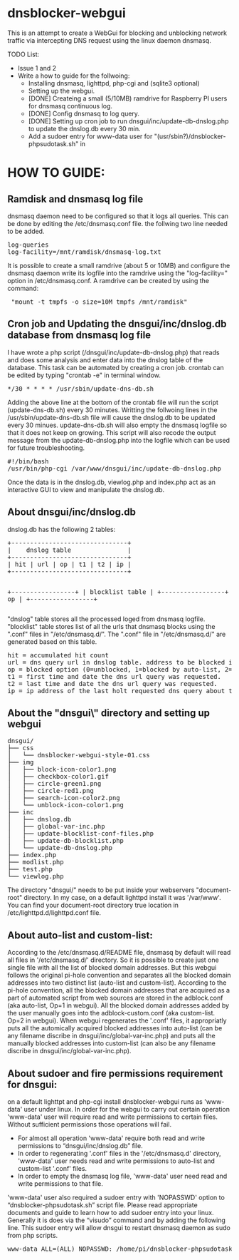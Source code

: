 # dnsblocker-webgui
<p>This is an attempt to create a WebGui for blocking and unblocking network traffic via intercepting DNS request using the linux daemon dnsmasq.</p>
<p>TODO List:</p>
<ul>
	<li>Issue 1 and 2</li>
	<li>Write a how to guide for the follwoing:
		<ul>
			<li>Installing dnsmasq, lighttpd, php-cgi and (sqlite3 optional)</li>
			<li>Setting up the webgui.</li>
			<li>[DONE] Createing a small (5/10MB) ramdrive for Raspberry PI users for dnsmasq continuous log.</li>
			<li>[DONE] Config dnsmasq to log query.</li>
			<li>[DONE] Setting up cron job to run dnsgui/inc/update-db-dnslog.php to update the dnslog.db every 30 min.</li>
			<li>Add a sudoer entry for www-data user for "(usr/sbin?)/dnsblocker-phpsudotask.sh" in </li>
		</ul>
	</li>
</ul>
<h1>HOW TO GUIDE:</h1>
<h2>Ramdisk and dnsmasq log file</h2>
<p>dnsmasq daemon need to be configured so that it logs all queries. This can be done by editing the /etc/dnsmasq.conf file. the follwing two line needed to be added.</p>
<pre>
log-queries
log-facility=/mnt/ramdisk/dnsmasq-log.txt
</pre>
<p>It is possible to create a small ramdrive (about 5 or 10MB) and configure the dnsmasq daemon write its logfile into the ramdrive using the "log-facility=" option in /etc/dnsmasq.conf.
A ramdrive can be created by using the command:</p><pre> "mount -t tmpfs -o size=10M tmpfs /mnt/ramdisk"</pre>
<h2>Cron job and Updating the dnsgui/inc/dnslog.db database from dnsmasq log file</h2>
<p>I have wrote a php script (/dnsgui/inc/update-db-dnslog.php) that reads and does some analysis and enter data into the dnslog table of the database. This task can be automated by creating a cron job.
crontab can be edited by typing "crontab -e" in terminal window.</p>
<pre>*/30 * * * * /usr/sbin/update-dns-db.sh</pre>
<p>Adding the above line at the bottom of the crontab file will run the script (update-dns-db.sh) every 30 minutes.
Writting the follwoing lines in the /usr/sbin/update-dns-db.sh file will cause the dnslog.db to be updated every 30 minues. update-dns-db.sh will also empty the dnsmasq logfile so that it does not keep on growing. This script will also recode the output message from the update-db-dnslog.php into the logfile which can be used for future troubleshooting.</p>
<pre>
#!/bin/bash
/usr/bin/php-cgi /var/www/dnsgui/inc/update-db-dnslog.php
</pre>
<p>Once the data is in the dnslog.db, viewlog.php and index.php act as an interactive GUI to view and manipulate the dnslog.db.</p>
<h2>About dnsgui/inc/dnslog.db</h2>
<p>dnslog.db has the following 2 tables:</p>
<pre>
+-------------------------------+
|    dnslog table               |
+-------------------------------+
| hit | url | op | t1 | t2 | ip |
+-------------------------------+

+-----------------+
| blocklist table |
+-----------------+
|   url  |   op   |
+-----------------+
</pre>
<p>"dnslog" table stores all the processed loged from dnsmasq logfile. "blocklist" table stores list of all the urls that dnsmasq blocks using the ".conf" files in "/etc/dnsmasq.d/". The ".conf" file in "/etc/dnsmasq.d/" are generated based on this table.</p>
<pre>
hit = accumulated hit count
url = dns query url in dnslog table. address to be blocked in blocklist table.
op = blocked option (0=unblocked, 1=blocked by auto-list, 2=blocked by custom list)
t1 = first time and date the dns url query was requested.
t2 = last time and date the dns url query was requested.
ip = ip address of the last holt requested dns query about the given url
</pre>

<h2>About the "dnsgui\" directory and setting up webgui</h2>
<pre>
dnsgui/
├── css
│   └── dnsblocker-webgui-style-01.css
├── img
│   ├── block-icon-color1.png
│   ├── checkbox-color1.gif
│   ├── circle-green1.png
│   ├── circle-red1.png
│   ├── search-icon-color2.png
│   └── unblock-icon-color1.png
├── inc
│   ├── dnslog.db
│   ├── global-var-inc.php
│   ├── update-blocklist-conf-files.php
│   ├── update-db-blocklist.php
│   └── update-db-dnslog.php
├── index.php
├── modlist.php
├── test.php
└── viewlog.php
</pre>
<p>The directory "dnsgui/" needs to be put inside your webservers "document-root" directory. In my case, on a default lighttpd install it was '/var/www'. You can find your document-root directory true location in /etc/lighttpd.d/lighttpd.conf file.</p>

<h2>About auto-list and custom-list:</h2>
<p>According to the /etc/dnsmasq.d/README file, dnsmasq by default will read all files in '/etc/dnsmasq.d/' directory. So it is possible to create just one single file with all the list of blocked domain addresses. But this webgui follows the original pi-hole convention and separates all the blocked domain addresses into two distinct list (auto-list and custom-list). According to the pi-hole convention, all the blocked domain addresses that are acquired as a part of automated script from web sources are stored in the adblock.conf (aka auto-list, Op=1 in webgui). All the blocked domain addresses added by the user manually goes into the adblock-custom.conf (aka custom-list. Op=2 in webgui). When webgui regenerates the '.conf' files, it appropriatly puts all the automically acquired blocked addresses into auto-list (can be any filename discribe in dnsgui/inc/global-var-inc.php) and puts all the manually blocked addresses into custom-list (can also be any filename discribe in dnsgui/inc/global-var-inc.php).</p>
<h2>About sudoer and fire permissions requirement for dnsgui:</h2>
<p>on a default lighttpt and php-cgi install dnsblocker-webgui runs as 'www-data' user under linux. In order for the webgui to carry out certain operation 'www-data' user will require read and write permissions to certain files. Without sufficient permissions those operations will fail.
<ul>
	<li>For almost all operation 'www-data' require both read and write permissions to “dnsgui/inc/dnslog.db” file.</li>
	<li>In order to regenerating '.conf' files in the '/etc/dnsmasq.d' directory, 'www-data' user needs read and write permissions to auto-list and custom-list '.conf' files.</li>
	<li>In order to empty the dnsmasq log file, 'www-data' user need read and write permissions to that file.</li>
</ul>
'www-data' user also required a sudoer entry with 'NOPASSWD' option to “dnsblocker-phpsudotask.sh” script file. Please read appropriate documents and guide to learn how to add sudoer entry into your linux. Generally it is does via the “visudo” command and by adding the following line. This sudoer entry will allow dnsgui to restart dnsmasq daemon as sudo from php scripts.</p>
<pre>www-data ALL=(ALL) NOPASSWD: /home/pi/dnsblocker-phpsudotask.sh</pre>





